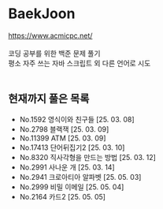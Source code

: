 # BaekJoon
https://www.acmicpc.net/<br><br>
코딩 공부를 위한 백준 문제 풀기<br>
평소 자주 쓰는 자바 스크립트 외 다른 언어로 시도<br>
<br>
## 현재까지 풀은 목록
<ul>
  <li>No.1592 영식이와 친구들 [25. 03. 08]</li>
  <li>No.2798 블랙잭 [25. 03. 09]</li>
  <li>No.11399 ATM [25. 03. 09]</li>
  <li>No.17413 단어뒤집기2 [25. 03. 10]</li>
  <li>No.8320 직사각형을 만드는 방법 [25. 03. 12]</li>
  <li>No.2991 사나운 개 [25. 03. 14]</li>
  <li>No.2941 크로아티아 알파벳 [25. 05. 03]</li>
  <li>No.2999 비밀 이메일 [25. 05. 04]</li>
  <li>No.2164 카드2 [25. 05. 05]</li>
</ul>
